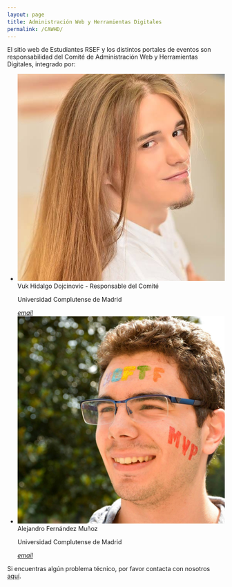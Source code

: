 ```yaml
---
layout: page
title: Administración Web y Herramientas Digitales
permalink: /CAWHD/
---
```


El sitio web de Estudiantes RSEF y los distintos portales de eventos son responsabilidad del Comité de Administración Web y Herramientas Digitales, integrado por:

<ul class="collection">
 <li class="collection-item avatar">
    <img src="/img/colaboradores/vuk.jpg" alt="" class="circle">
    <span class="title">Vuk Hidalgo Dojcinovic - Responsable del Comité</span>
    <p>Universidad Complutense de Madrid</p>
    <a href="mailto:" class="secondary-content"><i class="material-icons">email</i></a>
  </li>
  <li class="collection-item avatar">
    <img src="/img/junta/alex.jpg" alt="" class="circle">
    <span class="title">Alejandro Fernández Muñoz</span>
    <p>Universidad Complutense de Madrid</p>
    <a href="mailto:" class="secondary-content"><i class="material-icons">email</i></a>
  </li>
</ul>

Si encuentras algún problema técnico, por favor contacta con nosotros <a href="mailto:estudiantes@rsef.es">aquí</a>.
